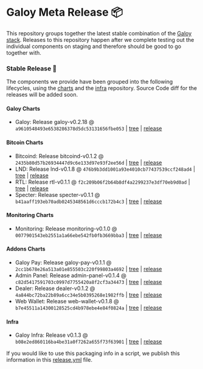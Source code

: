 # Galoy Meta Release 📦

This repository groups together the latest stable combination of the [Galoy stack](https://github.com/GaloyMoney/awesome-galoy#tech-components). 
Releases to this repository happen after we complete testing out the individual components on staging and therefore should be good to go together with.

### Stable Release 🎉

The components we provide have been grouped into the following lifecycles, using the [charts](https://github.com/GaloyMoney/charts) and the [infra](https://github.com/GaloyMoney/galoy-infra) repository. 
Source Code diff for the releases will be added soon.

#### Galoy Charts
- Galoy: Release galoy-v0.2.18 @ `a9610548493e6538286378d5dc53131656fbe053` | [tree](https://github.com/GaloyMoney/charts/tree/a9610548493e6538286378d5dc53131656fbe053/charts/galoy) | [release](https://github.com/GaloyMoney/charts/releases/tag/galoy-v0.2.18)

#### Bitcoin Charts
- Bitcoind: Release bitcoind-v0.1.2 @ `2435b80d57b26934447d9c6e133d97e93f2ee56d` | [tree](https://github.com/GaloyMoney/charts/tree/2435b80d57b26934447d9c6e133d97e93f2ee56d/charts/bitcoind) | [release](https://github.com/GaloyMoney/charts/releases/tag/bitcoind-v0.1.2)
- LND: Release lnd-v0.1.8 @ `476b9b3dd1001a93e4010cb77437539ccf248ad4` | [tree](https://github.com/GaloyMoney/charts/tree/476b9b3dd1001a93e4010cb77437539ccf248ad4/charts/lnd) | [release](https://github.com/GaloyMoney/charts/releases/tag/lnd-v0.1.8)
- RTL: Release rtl-v0.1.1 @ `f2c209b06f2b64b8df4a2299237e3df70eb9d0ad` | [tree](https://github.com/GaloyMoney/charts/tree/f2c209b06f2b64b8df4a2299237e3df70eb9d0ad/charts/rtl) | [release](https://github.com/GaloyMoney/charts/releases/tag/rtl-v0.1.1)
- Specter: Release specter-v0.1.1 @ `b41aaff193eb70adb0245348561d6cccb172b4c3` | [tree](https://github.com/GaloyMoney/charts/tree/b41aaff193eb70adb0245348561d6cccb172b4c3/charts/specter) | [release](https://github.com/GaloyMoney/charts/releases/tag/specter-v0.1.1)

#### Monitoring Charts
- Monitoring: Release monitoring-v0.1.0 @ `0077901543eb2551a1a66ebe542fb0fb3669bba3` | [tree](https://github.com/GaloyMoney/charts/tree/0077901543eb2551a1a66ebe542fb0fb3669bba3/charts/monitoring) | [release](https://github.com/GaloyMoney/charts/releases/tag/monitoring-v0.1.0)

#### Addons Charts
- Galoy Pay: Release galoy-pay-v0.1.1 @ `2cc1b678e26a513a01e855503c220f99803a4692` | [tree](https://github.com/GaloyMoney/charts/tree/2cc1b678e26a513a01e855503c220f99803a4692/charts/galoy-pay) | [release](https://github.com/GaloyMoney/charts/releases/tag/galoy-pay-v0.1.1)
- Admin Panel: Release admin-panel-v0.1.4 @ `c82d5417591703c0997d7755420a8f2cf3a34473` | [tree](https://github.com/GaloyMoney/charts/tree/c82d5417591703c0997d7755420a8f2cf3a34473/charts/admin-panel) | [release](https://github.com/GaloyMoney/charts/releases/tag/admin-panel-v0.1.4)
- Dealer: Release dealer-v0.1.2 @ `4a844bc72ba22b89a6cc34e5b0395268e1982ffb` | [tree](https://github.com/GaloyMoney/charts/tree/4a844bc72ba22b89a6cc34e5b0395268e1982ffb/charts/dealer) | [release](https://github.com/GaloyMoney/charts/releases/tag/dealer-v0.1.2)
- Web Wallet: Release web-wallet-v0.1.8 @ `b7e45511a14300128525cd4b978ebe4e84f0824a` | [tree](https://github.com/GaloyMoney/charts/tree/b7e45511a14300128525cd4b978ebe4e84f0824a/charts/web_wallet) | [release](https://github.com/GaloyMoney/charts/releases/tag/web-wallet-v0.1.8)

#### Infra

- Galoy Infra: Release v0.1.3 @ `b08e2ed860116ba4be31a0f7262a655f73f63901` | [tree](https://github.com/GaloyMoney/galoy-infra/tree/b08e2ed860116ba4be31a0f7262a655f73f63901) | [release](https://github.com/GaloyMoney/galoy-infra/releases/tag/v0.1.3)

If you would like to use this packaging info in a script, we publish this information in this [release.yml](./release.yml) file.
